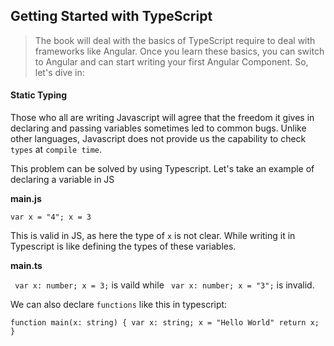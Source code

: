 ## Getting Started with TypeScript

> The book will deal with the basics of TypeScript require to deal with frameworks like Angular. Once you learn these basics,
  you can switch to Angular and can start writing your first Angular Component. So, let's dive in:

  #### **Static Typing**
  Those who all are writing Javascript will agree that the freedom it gives in declaring and passing variables sometimes led to common
  bugs. Unlike other languages, Javascript does not provide us the capability to check `types` at `compile time`. 
  
  This problem can be solved by using Typescript.
  Let's take an example of declaring a variable in JS 
  
 **main.js**
  
`var x = "4";
  x = 3  
` 

  This is valid in JS, as here the type of `x` is not clear. While writing it in Typescript is like defining the types of these 
  variables.
  
  **main.ts**
 
  ` var x: number;
    x = 3;` 
  is vaild while ` var x: number;
    x = "3";` is invalid.

 We can also declare `functions` like this in typescript:
 
 `function main(x: string) {
    var x: string;
    x = "Hello World"
    return x;
  }` 
    

